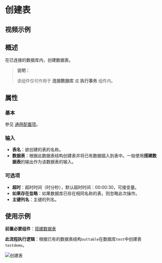 # 创建表

## 视频示例

## 概述

在已连接的数据库内，创建数据表。

> **说明：**
>
> 该组件仅可作用于 **连接数据库** 或 **执行事务** 组件内。

## 属性

### 基本

参见 [通用配置项](../Appendix/CommonConfigurationItems.md)。

### 输入

- **表名**：欲创建的表的名称。
- **数据表**：根据此数据表结构创建表并将已有数据插入到表中。一般使用**搭建数据表**的输出作为该数据表的输入。

### 可选项

- **超时**：超时时间（时分秒），默认超时时间：00:00:30，可接变量。
- **如果存在忽略**：如果数据库已存在相同名称的表，则忽略此次操作。
- **主键列名**：主键的列名。

## 使用示例

**前置必要组件**：[搭建数据表](../DataProcessing/DataTable/BuildDataTable.md)

**此流程执行逻辑**：根据已有的数据表结构`outtable`在数据库`test`中创建表`testdemo`。

![创建表](https://docimages.blob.core.chinacloudapi.cn/images/Activities/createtable20210924.png)

